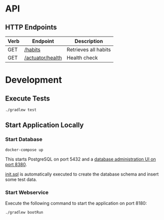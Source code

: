 # API

## HTTP Endpoints

| Verb   | Endpoint                                                  | Description          |
| ------ | --------------------------------------------------------- |--------------------- |
| GET    | [/habits](http://localhost:8180/habits)                   | Retrieves all habits |
| GET    | [/actuator/health](http://localhost:8180/actuator/health) | Health check         |

# Development

## Execute Tests

```
./gradlew test
```

## Start Application Locally

### Start Database

```
docker-compose up
```

This starts PostgreSQL on port 5432 and a [database administration UI on port 8380](http://localhost:8380/).

[init.sql](src/test/resources/db/init.sql) is automatically executed to create the database schema and insert some test data.

### Start Webservice

Execute the following command to start the application on port 8180:

```
./gradlew bootRun
```
